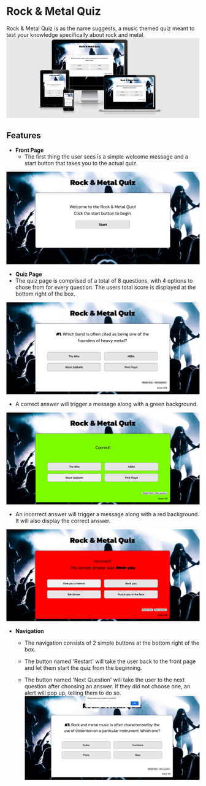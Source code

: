 # Rock & Metal Quiz

Rock & Metal Quiz is as the name suggests, a music themed quiz meant to test your knowledge specifically about rock and metal.
![Main Quiz Page](media/responsiveness.png)

## **Features**

- **Front Page** 
  - The first thing the user sees is a simple welcome message and a start button that takes you to the actual quiz.

![Front Page](media/index.png)

- **Quiz Page**
 - The quiz page is comprised of a total of 8 questions, with 4 options to chose from for every question. The users total score is displayed at the bottom right of the box.

![Question](media/quizpage.png)

- A correct answer will trigger a message along with a green background.

![Correct Answer](media/correctanswer.png)

- An incorrect answer will trigger a message along with a red background. It will also display the correct answer.

![Incorrect Answer](media/incorrectanswer.png)

- **Navigation**
  - The navigation consists of 2 simple buttons at the bottom right of the box.

  - The button named 'Restart' will take the user back to the front page and let them start the quiz from the beginning.

  - The button named 'Next Question' will take the user to the next question after choosing an answer. If they did not choose one, an alert will pop up, telling them to do so.
  ![Alert](media/alert.png)